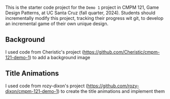 This is the starter code project for the `Demo 1` project in CMPM 121, Game Design Patterns, at UC Santa Cruz (fall quarter, 2024). Students should incrementally modify this project, tracking their progress wit git, to develop an incremental game of their own unique design.

## Background 
I used code from Cheristic's project (https://github.com/Cheristic/cmpm-121-demo-1) to add a background image

## Title Animations 
I used code from rozy-dixon's project (https://github.com/rozy-dixon/cmpm-121-demo-1) to create the title animations and implement them
